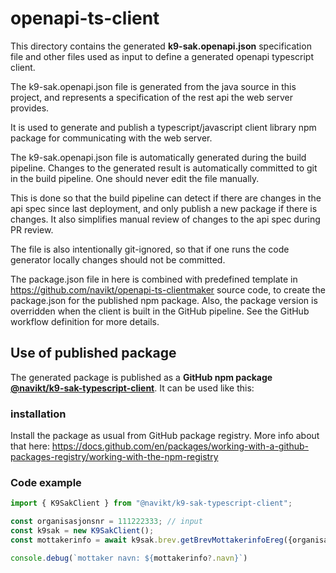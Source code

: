 openapi-ts-client
=================

This directory contains the generated **k9-sak.openapi.json** specification file and other files used as input to define
a generated openapi typescript client.

The k9-sak.openapi.json file is generated from the java source in this project, and represents a specification of the 
rest api the web server provides.

It is used to generate and publish a typescript/javascript client library npm package for communicating with the web server.

The k9-sak.openapi.json file is automatically generated during the build pipeline. Changes to the generated result is 
automatically committed to git in the build pipeline. One should never edit the file manually.

This is done so that the build pipeline can detect if there are changes in the api spec since last deployment, and only
publish a new package if there is changes. It also simplifies manual review of changes to the api spec during PR review.

The file is also intentionally git-ignored, so that if one runs the code generator locally changes should not be committed.

The package.json file in here is combined with predefined template in https://github.com/navikt/openapi-ts-clientmaker 
source code, to create the package.json for the published npm package. Also, the package version is overridden when the 
client is built in the GitHub pipeline. See the GitHub workflow definition for more details.

## Use of published package

The generated package is published as a **GitHub npm package 
[@navikt/k9-sak-typescript-client](https://github.com/navikt/k9-sak/pkgs/npm/k9-sak-typescript-client)**.
It can be used like this:

### installation
Install the package as usual from GitHub package registry. More info about that here: 
 https://docs.github.com/en/packages/working-with-a-github-packages-registry/working-with-the-npm-registry

### Code example
```typescript
import { K9SakClient } from "@navikt/k9-sak-typescript-client";

const organisasjonsnr = 111222333; // input
const k9sak = new K9SakClient();
const mottakerinfo = await k9sak.brev.getBrevMottakerinfoEreg({organisasjonsnr})

console.debug(`mottaker navn: ${mottakerinfo?.navn}`)
```

